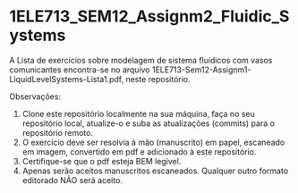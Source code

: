 # 1ELE713_SEM12_Assignm2_Fluidic_Systems

A Lista de exercícios sobre modelagem de sistema fluídicos com vasos comunicantes encontra-se no arquivo 1ELE713-Sem12-Assignm1-LiquidLevelSystems-Lista1.pdf, neste repositório.

Observações:

1. Clone este repositório localmente na sua máquina, faça no seu repositório local, atualize-o e suba as atualizações (commits) para o repositório remoto.
2. O exercício deve ser resolvia à mão (manuscrito) em papel, escaneado em imagem, convertido em pdf e adicionado à este repositório.
3. Certifique-se que o pdf esteja BEM legível.
4. Apenas serão aceitos manuscritos escaneados. Qualquer outro formato editorado NÃO será aceito.
